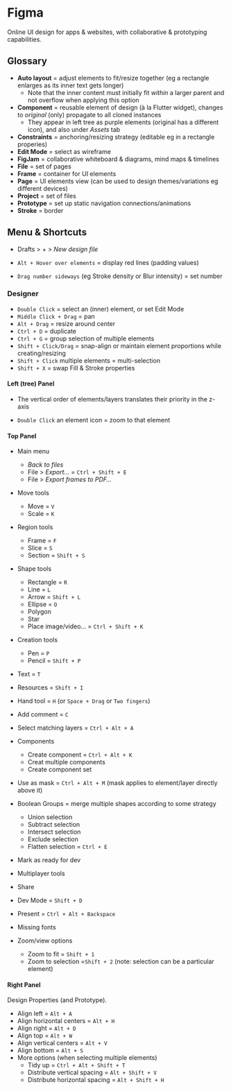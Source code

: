 # Figma

Online UI design for apps & websites, with collaborative & prototyping capabilities.

## Glossary

* **Auto layout** = adjust elements to fit/resize together (eg a rectangle enlarges as its inner text gets longer)
  * Note that the inner content must initially fit _within_ a larger parent and not overflow when applying this option
* **Component** = reusable element of design (à la Flutter widget), changes to _original_ (only) propagate to all cloned instances
  * They appear in left tree as purple elements (original has a different icon), and also under _Assets_ tab
* **Constraints** = anchoring/resizing strategy (editable eg in a rectangle properies)
* **Edit Mode** = select as wireframe
* **FigJam** = collaborative whiteboard & diagrams, mind maps & timelines
* **File** = set of pages
* **Frame** = container for UI elements
* **Page** = UI elements view (can be used to design themes/variations eg different devices)
* **Project** = set of files
* **Prototype** = set up static navigation connections/animations
* **Stroke** = border

## Menu & Shortcuts

* Drafts > + > _New design file_

* `Alt + Hover over elements` = display red lines (padding values)
* `Drag number sideways` (eg Stroke density or Blur intensity) = set number

### Designer

* `Double Click` = select an (inner) element, or set Edit Mode
* `Middle Click + Drag` = pan
* `Alt + Drag` = resize around center
* `Ctrl + D` = duplicate
* `Ctrl + G` = group selection of multiple elements
* `Shift + Click/Drag` = snap-align or maintain element proportions while creating/resizing
* `Shift + Click` multiple elements = multi-selection
* `Shift + X` = swap Fill & Stroke properties

#### Left (tree) Panel

* The vertical order of elements/layers translates their priority in the z-axis

* `Double Click` an element icon = zoom to that element

#### Top Panel

* Main menu
  * _Back to files_
  * File > _Export…_ = `Ctrl + Shift + E`
  * File > _Export frames to PDF…_
* Move tools
  * Move = `V`
  * Scale = `K`
* Region tools
  * Frame = `F`
  * Slice = `S`
  * Section = `Shift + S`
* Shape tools
  * Rectangle = `R`
  * Line = `L`
  * Arrow = `Shift + L`
  * Ellipse = `O`
  * Polygon
  * Star
  * Place image/video… = `Ctrl + Shift + K`
* Creation tools
  * Pen = `P`
  * Pencil = `Shift + P`
* Text = `T`
* Resources = `Shift + I`
* Hand tool = `H` (or `Space + Drag` or `Two fingers`)
* Add comment = `C`

* Select matching layers = `Ctrl + Alt + A`
* Components
  * Create component = `Ctrl + Alt + K`
  * Creat multiple components
  * Create component set
* Use as mask = `Ctrl + Alt + M` (mask applies to element/layer directly above it)
* Boolean Groups = merge multiple shapes according to some strategy
  * Union selection
  * Subtract selection
  * Intersect selection
  * Exclude selection
  * Flatten selection = `Ctrl + E`
* Mark as ready for dev

* Multiplayer tools
* Share
* Dev Mode = `Shift + D`
* Present = `Ctrl + Alt + Backspace`
* Missing fonts
* Zoom/view options
  * Zoom to fit = `Shift + 1`
  * Zoom to selection =`Shift + 2` (note: selection can be a particular element)

#### Right Panel

Design Properties (and Prototype).

* Align left = `Alt + A`
* Align horizontal centers = `Alt + H`
* Align right = `Alt + D`
* Align top = `Alt + W`
* Align vertical centers = `Alt + V`
* Align bottom = `Alt + S`
* More options (when selecting multiple elements)
  * Tidy up = `Ctrl + Alt + Shift + T`
  * Distribute vertical spacing = `Alt + Shift + V`
  * Distribute horizontal spacing = `Alt + Shift + H`
